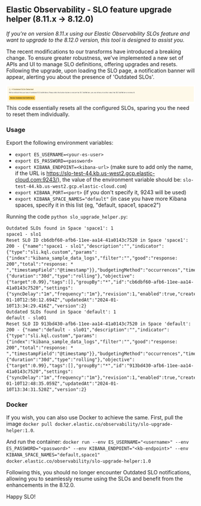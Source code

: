 ## Elastic Observability -  SLO feature upgrade helper (8.11.x -> 8.12.0)

_If you're on version 8.11.x using our Elastic Observability SLOs feature and want to upgrade to the 8.12.0 version, this tool is designed to assist you._

The recent modifications to our transforms have introduced a breaking change. To ensure greater robustness, we've implemented a new set of APIs and UI to manage SLO definitions, offering upgrades and resets. Following the upgrade, upon loading the SLO page, a notification banner will appear, alerting you about the presence of 'Outdated SLOs'.

![Outdated Banner](./images/outdated-banner.png)
This code essentially resets all the configured SLOs, sparing you the need to reset them individually.

### Usage

Export the following environment variables:
- `export ES_USERNAME=<your-es-user>`
- `export ES_PASSWORD=<password>`
- `export KIBANA_ENDPOINT=<kibana-url>` (make sure to add only the name, if the URL is https://slo-test-44.kb.us-west2.gcp.elastic-cloud.com:9243/), the value of the environment variable should be: `slo-test-44.kb.us-west2.gcp.elastic-cloud.com`)
- `export KIBANA_PORT=<port>` (if you don't specify it, 9243 will be used)
- `export KIBANA_SPACE_NAMES="default"` (in case you have more Kibana spaces, specify it in this list (eg, "default, space1, space2")

Running the code `python slo_upgrade_helper.py`:
```
Outdated SLOs found in Space 'space1': 1
space1 - slo1
Reset SLO ID cb6dbf60-afb6-11ee-aa14-41a0143c7520 in Space 'space1': 200 - {"name":"space1 - slo1","description":"","indicator":{"type":"sli.kql.custom","params":{"index":"kibana_sample_data_logs","filter":"","good":"response: 200","total":"response: * ","timestampField":"@timestamp"}},"budgetingMethod":"occurrences","timeWindow":{"duration":"30d","type":"rolling"},"objective":{"target":0.99},"tags":[],"groupBy":"*","id":"cb6dbf60-afb6-11ee-aa14-41a0143c7520","settings":{"syncDelay":"1m","frequency":"1m"},"revision":1,"enabled":true,"createdAt":"2024-01-10T12:50:12.694Z","updatedAt":"2024-01-10T13:34:29.416Z","version":2}
Outdated SLOs found in Space 'default': 1
default - slo01
Reset SLO ID 913bd430-afb6-11ee-aa14-41a0143c7520 in Space 'default': 200 - {"name":"default - slo01","description":"","indicator":{"type":"sli.kql.custom","params":{"index":"kibana_sample_data_logs","filter":"","good":"response: 200","total":"response: * ","timestampField":"@timestamp"}},"budgetingMethod":"occurrences","timeWindow":{"duration":"30d","type":"rolling"},"objective":{"target":0.99},"tags":[],"groupBy":"*","id":"913bd430-afb6-11ee-aa14-41a0143c7520","settings":{"syncDelay":"1m","frequency":"1m"},"revision":1,"enabled":true,"createdAt":"2024-01-10T12:48:35.059Z","updatedAt":"2024-01-10T13:34:31.520Z","version":2}
```

### Docker

If you wish, you can also use Docker to achieve the same. First, pull the image `docker pull docker.elastic.co/observability/slo-upgrade-helper:1.0`.

And run the container:
`docker run --env ES_USERNAME="<username>" --env ES_PASSWORD="<password>" --env KIBANA_ENDPOINT="<kb-endpoint>" --env KIBANA_SPACE_NAMES="default,space1" docker.elastic.co/observability/slo-upgrade-helper:1.0`

Following this, you should no longer encounter Outdated SLO notifications, allowing you to seamlessly resume using the SLOs and benefit from the enhancements in the 8.12.0.

Happy SLO!
